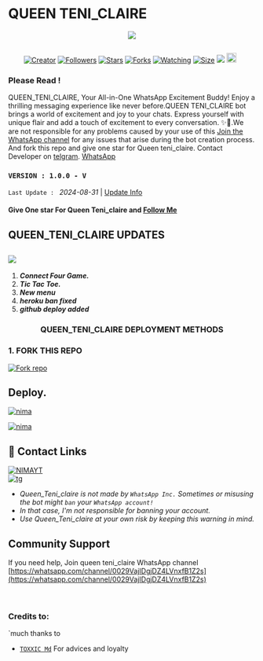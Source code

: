 # QUEEN TENI_CLAIRE 
<p align="centre">
  <a href="QUEEN TENI_CLAIRE MD
    <img alt="QUEEN TENI_CLAIRE" height="300" src="./lib/assets/pk.jpg" old_src=https://i.imgur.com/hN0daS1.jpeg
    </a>
</p>

  <p align="center">

  <a aria-label="Join our chats" href="https://t.me/Tickic" target="_blank">
<img src="https://i.imgur.com/hN0daS1.jpeg">
</a>

  <a href="#"><img src="http://readme-typing-svg.herokuapp.com?color=ff00ab&center=true&vCenter=true&multiline=false&lines=QUEEN+TENI_CLAIRE+WHATSAPP+BOT" alt="">
</p>
    <p align="center">
<a href="#"><img title="Creator" src="https://img.shields.io/badge/Creator-Veranmaina-red.svg?style=for-the-badge&logo=github"></a>
<a href="https://github.com/Veran350?tab=followers"><img title="Followers" src="https://img.shields.io/github/followers/Veran350?color=red&style=flat-square"></a>   
<a href="https://github.com/Veran350/Queen_Teni_claire/stargazers/"><img title="Stars" src="https://img.shields.io/github/stars/Veran350/Queen_Teni_claire?color=white&style=flat-square"></a>
<a href="https://github.com/Veran350/Queen_Teni_claire/network/members"><img title="Forks" src="https://img.shields.io/github/forks/Veran350/Queen_Teni_claire?color=yellow&style=flat-square"></a>
<a href="https://github.com/Veran350/Queen_Teni_claire/watchers"><img title="Watching" src="https://img.shields.io/github/watchers/Veran350/Queen_Teni_claire?label=Watchers&color=blue&style=flat-square"></a>
<a href="https://github.com/Veran350/Queen_Teni_claire"><img title="Size" src="https://img.shields.io/github/repo-size/Queen Teni_claire?style=flat-square&color=darkred"></a>
<a href="https://hits.seeyoufarm.com"><img src="https://hits.seeyoufarm.com/api/count/incr/badge.svg?url=https://github.com/Veran350/Queen_Teni_claire/hit-counter&count_bg=%2379C83D&title_bg=%23555555&icon=probot.svg&icon_color=%2304FF00&title=hits&edge_flat=false"/></a>
<a href="https://github.com/Veran350/Queen_Teni_claire/graphs/commit-activity"><img height="20" src="https://img.shields.io/badge/Maintained-No-red.svg"></a>&nbsp;&nbsp;
</p>
</a>
</div>

### Please Read !
QUEEN_TENI_CLAIRE, Your All-in-One WhatsApp Excitement Buddy! Enjoy a thrilling messaging experience like never before.QUEEN TENI_CLAIRE bot brings a world of excitement and joy to your chats. Express yourself with unique flair and add a touch of excitement to every conversation. ✨🤖.We are not responsible for any problems caused by your use of this
[Join the WhatsApp channel](https://whatsapp.com/channel/0029VajIDgjDZ4LVnxfB1Z2s) for any issues that arise during the bot creation process.
And fork this repo and give one star for Queen teni_claire. 
Contact Developer on [telgram](https://t.me/Tickic).
[WhatsApp](https://wa.link/ybhee3)

### `VERSION : 1.0.0 - V`
 `Last Update : ` _2024-08-31_ | [Update Info](/new-update.md)

#### Give One star For Queen Teni_claire and [Follow Me](https://whatsapp.com/channel/0029VajIDgjDZ4LVnxfB1Z2s) 


## QUEEN_TENI_CLAIRE UPDATES
<a><img src='https://i.imgur.com/LyHic3i.gif'/></a>
---
1. ***Connect Four Game.***
2.  ***Tic Tac Toe.***
3.  ***New menu***
4.  ***heroku ban fixed***
5.  ***github deploy added***

<h3 align="center"><b>QUEEN_TENI_CLAIRE</b> DEPLOYMENT METHODS
</h3>

### 1. FORK THIS REPO
<a
href='https://github.com/Veran350/Queen_Teni_claire/fork' target="_blank"><img alt='Fork repo' src='https://img.shields.io/badge/Fork This Repo-black?style=for-the-badge&logo=git&logoColor=white'/></a>


## Deploy.
 [![nima](https://img.shields.io/badge/TENI_CLAIRE_deploy_on_panel-430098?style=for-the-badge&logo=cloud&logoColor=white&buttcode=1n2i3m4a)](https://dash.navocloud.com/register?ref=5HPoxmWQ?template=https://github.com/darkmakerofc/TENI_CLAIRE)
  
   
[![nima](https://img.shields.io/badge/TENI_CLAIRE_deploy_on_replit-F26207?style=for-the-badge&logo=replit&logoColor=white&buttcode=1n2i3m4a)](https://replit.com/)
   


## 🔗 Contact Links
[![NIMAYT](https://img.shields.io/badge/FOLLOW%20TENICLAIRE%20ON%20WHATSAPP-green?style=for-the-badge&logo=whatsapp&logoColor=white)](https://wa.link/ybhee3)</br>
[![tg](https://img.shields.io/badge/TENICLAIRE-0A66C2?style=for-the-badge&logo=telegram&logoColor=white)]( https://t.me/Tickic)
</br>

- *Queen_Teni_claire is not made by `WhatsApp Inc.` Sometimes or misusing the bot might `ban` your `WhatsApp account!`*
- *In that case, I'm not responsible for banning your account.*
- *Use Queen_Teni_claire at your own risk by keeping this warning in mind.*
  

## Community Support

If you need help, Join queen teni_claire WhatsApp channel
[https://whatsapp.com/channel/0029VajIDgjDZ4LVnxfB1Z2s](https://whatsapp.com/channel/0029VajIDgjDZ4LVnxfB1Z2s)
</br></br></br>


### Credits to:
`much thanks to
- [`TOXXIC Md`](https://github.com/Toxic1239) For advices and loyalty


